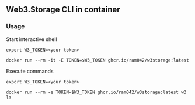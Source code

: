 ## Web3.Storage CLI in container

### Usage

Start interactive shell
```shell
export W3_TOKEN=<your token>

docker run --rm -it -E TOKEN=$W3_TOKEN ghcr.io/ram042/w3storage:latest
```

Execute commands
```shell
export W3_TOKEN=<your token>

docker run --rm -e TOKEN=$W3_TOKEN ghcr.io/ram042/w3storage:latest w3 ls
```